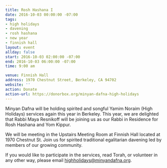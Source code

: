 ```yaml
---
title: Rosh Hashana I
date: 2016-10-03 00:00:00 -07:00
tags:
- high holidays
- davening
- rosh hashana
- new year
- finnish hall
layout: event
allday: false
start: 2016-10-03 02:00:00 -07:00
end: 2016-10-03 06:00:00 -07:00
time: 9:00 am

venue: Finnish Hall
address: 1970 Chestnut Street, Berkeley, CA 94702
website: ''
action: Donate
action-url: https://donorbox.org/minyan-dafna-high-holidays
---
```


Minyan Dafna will be holding spirited and songful Yamim Noraim (High Holidays) services again this year in Berkeley. This year, we are delighted that Rabbi Maya Resnikoff will be joining us as our Rabbi in Residence for Rosh Hashana and Yom Kippur.

We will be meeting in the Upstairs Meeting Room at Finnish Hall located at 1970 Chestnut St. Join us for spirited traditional egalitarian davening led by members of our growing community.

If you would like to participate in the services, read Torah, or volunteer in any other way, please email highholidays@minyandafna.org.